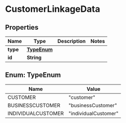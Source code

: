 # CustomerLinkageData

## Properties
Name | Type | Description | Notes
------------ | ------------- | ------------- | -------------
**type** | [**TypeEnum**](#TypeEnum) |  | 
**id** | **String** |  | 

<a name="TypeEnum"></a>
## Enum: TypeEnum
Name | Value
---- | -----
CUSTOMER | &quot;customer&quot;
BUSINESSCUSTOMER | &quot;businessCustomer&quot;
INDIVIDUALCUSTOMER | &quot;individualCustomer&quot;
